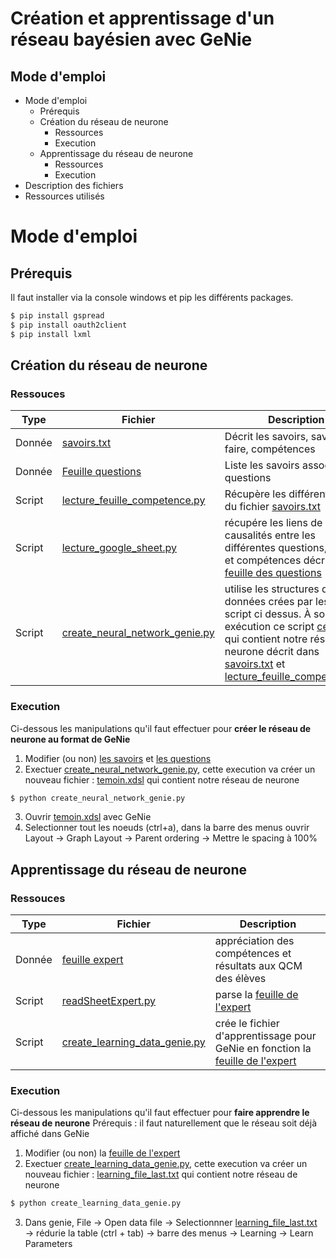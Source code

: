 # Création et apprentissage d'un réseau bayésien avec GeNie


## Mode d'emploi


  - Mode d'emploi
    - Prérequis
    - Création du réseau de neurone
        - Ressources
        - Execution
    - Apprentissage du réseau de neurone
        - Ressources
        - Execution
  - Description des fichiers
  - Ressources utilisés


# Mode d'emploi

## Prérequis

Il faut installer via la console windows et pip les différents packages.

```bash
$ pip install gspread
$ pip install oauth2client
$ pip install lxml
```

## Création du réseau de neurone
### Ressouces

| Type   | Fichier                                                                                                             | Description                                                                                                                                                                                                                                                                                   |
|--------|---------------------------------------------------------------------------------------------------------------------|-----------------------------------------------------------------------------------------------------------------------------------------------------------------------------------------------------------------------------------------------------------------------------------------------|
| Donnée | [savoirs.txt](text_input/savoirs.txt)                                                                               | Décrit les savoirs, savoir-faire, compétences                                                                                                                                                                                                                                                 |
| Donnée | [Feuille questions](https://docs.google.com/spreadsheets/d/1OP4lLVf3_oUxLsasizt3YPP34-qkQUL_uNtcnuUE_eI/edit#gid=0) | Liste les savoirs associés aux questions                                                                                                                                                                                                                                                      |
| Script | [lecture_feuille_competence.py](lecture_feuille_competence.py)                                                      | Récupère les différentes items du fichier [savoirs.txt](text_input/savoirs.txt)                                                                                                                                                                                                               |
| Script | [lecture_google_sheet.py](lecture_google_sheet.py)                                                                  | récupére les liens de causalités entre les différentes questions, savoirs et compétences décrit dans la [feuille des questions](https://docs.google.com/spreadsheets/d/1OP4lLVf3_oUxLsasizt3YPP34-qkQUL_uNtcnuUE_eI/edit#gid=0)                                                               |
| Script | [create_neural_network_genie.py](create_neural_network_genie.py)                                                    | utilise les structures de données crées par les deux script ci dessus. À son exécution ce script [ce fichier](genie_bnn/temoin.xdsl) qui contient notre réseau de neurone décrit dans [savoirs.txt](text_input/savoirs.txt) et [lecture_feuille_competence.py](lecture_feuille_competence.py) |


### Execution
Ci-dessous les manipulations qu'il faut effectuer pour **créer le réseau de neurone au format de GeNie**
1. Modifier (ou non) [les savoirs]("text_input/savoirs.txt") et [les questions](https://docs.google.com/spreadsheets/d/1OP4lLVf3_oUxLsasizt3YPP34-qkQUL_uNtcnuUE_eI/edit#gid=0)
2. Exectuer [create_neural_network_genie.py](create_neural_network_genie.py), cette execution va créer un nouveau fichier : [temoin.xdsl](genie_bnn/temoin.xdsl) qui contient notre réseau de neurone
```sh
$ python create_neural_network_genie.py
```
3. Ouvrir [temoin.xdsl](genie_bnn/temoin.xdsl) avec GeNie
4. Selectionner tout les noeuds (ctrl+a), dans la barre des menus ouvrir Layout → Graph Layout → Parent ordering → Mettre le spacing à 100%


## Apprentissage du réseau de neurone
### Ressouces

| Type   | Fichier                                                                                                          | Description                                                                                                                                                                     |
|--------|------------------------------------------------------------------------------------------------------------------|---------------------------------------------------------------------------------------------------------------------------------------------------------------------------------|
| Donnée | [feuille expert](https://docs.google.com/spreadsheets/d/1wurnMBQt-9XxKqzNrw2hqmmCB2RasvHhh_vEb6SaCZg/edit) | appréciation des compétences et résultats aux QCM des élèves                                                                                                                    |
| Script | [readSheetExpert.py](readSheetExpert.py)                                                                         | parse la [feuille de l'expert](https://docs.google.com/spreadsheets/d/1wurnMBQt-9XxKqzNrw2hqmmCB2RasvHhh_vEb6SaCZg/edit)                                                  |
| Script | [create_learning_data_genie.py](create_learning_data_genie.py)                                                   | crée le fichier d'apprentissage pour GeNie en fonction la [feuille de l'expert](https://docs.google.com/spreadsheets/d/1wurnMBQt-9XxKqzNrw2hqmmCB2RasvHhh_vEb6SaCZg/edit) |

### Execution
Ci-dessous les manipulations qu'il faut effectuer pour **faire apprendre le réseau de neurone**
Prérequis : il faut naturellement que le réseau soit déjà affiché dans GeNie
1. Modifier (ou non) la [feuille de l'expert](https://docs.google.com/spreadsheets/d/1OP4lLVf3_oUxLsasizt3YPP34-qkQUL_uNtcnuUE_eI/edit#gid=0)
2. Exectuer [create_learning_data_genie.py](create_learning_data_genie.py), cette execution va créer un nouveau fichier : [learning_file_last.txt](genie_bnn/learning_file_last.txt) qui contient notre réseau de neurone
```sh
$ python create_learning_data_genie.py
```
3. Dans genie, File → Open data file  → Selectionnner [learning_file_last.txt](genie_bnn/learning_file_last.txt)   → rédurie la table (ctrl + tab)  →  barre des menus  →  Learning  →  Learn Parameters  
